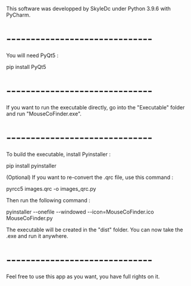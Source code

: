 This software was developped by SkyleDc under Python 3.9.6 with PyCharm.

# ------------------------------ #

You will need PyQt5 :

pip install PyQt5

# ------------------------------ #

If you want to run the executable directly, go into the "Executable" folder and run "MouseCoFinder.exe".

# ------------------------------ #

To build the executable, install Pyinstaller :

pip install pyinstaller

(Optional) If you want to re-convert the .qrc file, use this command :

pyrcc5 images.qrc -o images_qrc.py

Then run the following command :

pyinstaller --onefile --windowed --icon=MouseCoFinder.ico MouseCoFinder.py

The executable will be created in the "dist" folder.
You can now take the .exe and run it anywhere.

# ------------------------------ #

Feel free to use this app as you want, you have full rights on it.